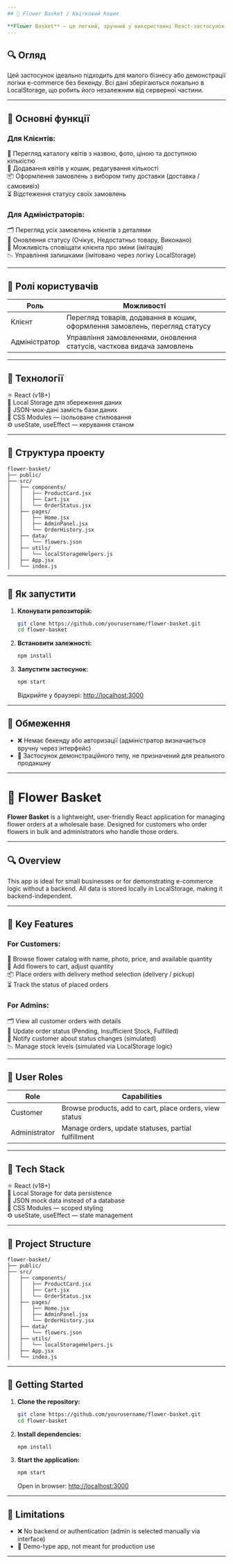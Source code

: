 ```yaml
---
## 🌸 Flower Basket / Квітковий Кошик

**Flower Basket** — це легкий, зручний у використанні React-застосунок для керування замовленнями квітів на оптовій базі. Призначений для клієнтів, що замовляють квіти оптом, і для адміністраторів, які обробляють ці замовлення.
---
```


## 🔍 Огляд

Цей застосунок ідеально підходить для малого бізнесу або демонстрації логіки e-commerce без бекенду. Всі дані зберігаються локально в LocalStorage, що робить його незалежним від серверної частини.

---

## 🎯 Основні функції

### Для Клієнтів:

🔎 Перегляд каталогу квітів з назвою, фото, ціною та доступною кількістю  
🛒 Додавання квітів у кошик, редагування кількості  
📦 Оформлення замовлень з вибором типу доставки (доставка / самовивіз)  
⏳ Відстеження статусу своїх замовлень

### Для Адміністраторів:

🗂 Перегляд усіх замовлень клієнтів з деталями  
📝 Оновлення статусу (Очікує, Недостатньо товару, Виконано)  
🔔 Можливість сповіщати клієнта про зміни (імітація)  
📉 Управління залишками (імітовано через логіку LocalStorage)

---

## 👥 Ролі користувачів

| Роль          | Можливості                                                                  |
| ------------- | --------------------------------------------------------------------------- |
| Клієнт        | Перегляд товарів, додавання в кошик, оформлення замовлень, перегляд статусу |
| Адміністратор | Управління замовленнями, оновлення статусів, часткова видача замовлень      |

---

## 🧰 Технології

⚛ React (v18+)  
💾 Local Storage для збереження даних  
📄 JSON-мок-дані замість бази даних  
🎨 CSS Modules — ізольоване стилювання  
⚙️ useState, useEffect — керування станом

---

## 📂 Структура проекту

```
flower-basket/
├── public/
├── src/
│   ├── components/
│   │   ├── ProductCard.jsx
│   │   ├── Cart.jsx
│   │   └── OrderStatus.jsx
│   ├── pages/
│   │   ├── Home.jsx
│   │   ├── AdminPanel.jsx
│   │   └── OrderHistory.jsx
│   ├── data/
│   │   └── flowers.json
│   ├── utils/
│   │   └── localStorageHelpers.js
│   ├── App.jsx
│   └── index.js
```

---

## 🚀 Як запустити

1. **Клонувати репозиторій:**

   ```bash
   git clone https://github.com/yourusername/flower-basket.git
   cd flower-basket
   ```

2. **Встановити залежності:**

   ```bash
   npm install
   ```

3. **Запустити застосунок:**

   ```bash
   npm start
   ```

   Відкрийте у браузері: [http://localhost:3000](http://localhost:3000)

---

## 📌 Обмеження

- ❌ Немає бекенду або авторизації (адміністратор визначається вручну через інтерфейс)
- 🔁 Застосунок демонстраційного типу, не призначений для реального продакшну

---

# 🌸 Flower Basket

**Flower Basket** is a lightweight, user-friendly React application for managing flower orders at a wholesale base. Designed for customers who order flowers in bulk and administrators who handle those orders.

---

## 🔍 Overview

This app is ideal for small businesses or for demonstrating e-commerce logic without a backend. All data is stored locally in LocalStorage, making it backend-independent.

---

## 🎯 Key Features

### For Customers:

🔎 Browse flower catalog with name, photo, price, and available quantity  
🛒 Add flowers to cart, adjust quantity  
📦 Place orders with delivery method selection (delivery / pickup)  
⏳ Track the status of placed orders

### For Admins:

🗂 View all customer orders with details  
📝 Update order status (Pending, Insufficient Stock, Fulfilled)  
🔔 Notify customer about status changes (simulated)  
📉 Manage stock levels (simulated via LocalStorage logic)

---

## 👥 User Roles

| Role          | Capabilities                                            |
| ------------- | ------------------------------------------------------- |
| Customer      | Browse products, add to cart, place orders, view status |
| Administrator | Manage orders, update statuses, partial fulfillment     |

---

## 🧰 Tech Stack

⚛ React (v18+)  
💾 Local Storage for data persistence  
📄 JSON mock data instead of a database  
🎨 CSS Modules — scoped styling  
⚙️ useState, useEffect — state management

---

## 📂 Project Structure

```
flower-basket/
├── public/
├── src/
│   ├── components/
│   │   ├── ProductCard.jsx
│   │   ├── Cart.jsx
│   │   └── OrderStatus.jsx
│   ├── pages/
│   │   ├── Home.jsx
│   │   ├── AdminPanel.jsx
│   │   └── OrderHistory.jsx
│   ├── data/
│   │   └── flowers.json
│   ├── utils/
│   │   └── localStorageHelpers.js
│   ├── App.jsx
│   └── index.js
```

---

## 🚀 Getting Started

1. **Clone the repository:**

   ```bash
   git clone https://github.com/yourusername/flower-basket.git
   cd flower-basket
   ```

2. **Install dependencies:**

   ```bash
   npm install
   ```

3. **Start the application:**

   ```bash
   npm start
   ```

   Open in browser: [http://localhost:3000](http://localhost:3000)

---

## 📌 Limitations

- ❌ No backend or authentication (admin is selected manually via interface)
- 🔁 Demo-type app, not meant for production use

---
